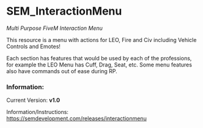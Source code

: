 # SEM_InteractionMenu
*Multi Purpose FiveM Interaction Menu*

This resource is a menu with actions for LEO, Fire and Civ including Vehicle Controls and Emotes!

Each section has features that would be used by each of the professions, for example the LEO Menu has Cuff, Drag, Seat, etc.
Some menu features also have commands out of ease during RP.


### Information:
Current Version: **v1.0**

Information/Instructions: https://semdevelopment.com/releases/interactionmenu
